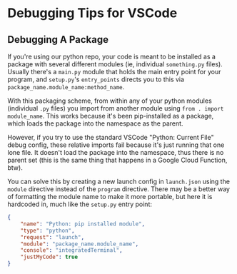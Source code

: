 # Debugging Tips for VSCode

## Debugging A Package

If you're using our python repo, your code is meant to be installed as a package with several different modules (ie, individual `something.py` files). Usually there's a `main.py` module that holds the main entry point for your program, and `setup.py`'s `entry_points` directs you to this via `package_name.module_name:method_name`.

With this packaging scheme, from within any of your python modules (individual `.py` files) you import from another module using `from . import module_name`. This works because it's been pip-installed as a package, which loads the package into the namespace as the parent.

However, if you try to use the standard VSCode "Python: Current File" debug config, these relative imports fail because it's just running that one lone file. It doesn't load the package into the namespace, thus there is no parent set (this is the same thing that happens in a Google Cloud Function, btw).

You can solve this by creating a new launch config in `launch.json` using the `module` directive instead of the `program` directive. There may be a better way of formatting the module name to make it more portable, but here it is hardcoded in, much like the `setup.py` entry point:

```json
{
    "name": "Python: pip installed module",
    "type": "python",
    "request": "launch",
    "module": "package_name.module_name",
    "console": "integratedTerminal",
    "justMyCode": true
}
```
